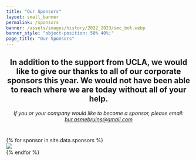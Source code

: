 ```yaml
---
title: "Our Sponsors"
layout: small_banner
permalink: /sponsors
banner: /assets/images/history/2022_2023/smc_bot.webp
banner_style: "object-position: 50% 40%;"
page_title: "Our Sponsors"
---
```


<div class="bur-wide-container" style="margin-bottom: 40px">
    <h2 style="text-align:center;">
        In addition to the support from UCLA, we would like to give our thanks to all of our corporate sponsors this year. We would not have been able to reach where we are today without all of your help.
    </h2>
    <div style="font-style:italic;text-align:center;">
        If you or your company would like to become a sponsor, please email: <a href="mailto:bur.asmebruins@gmail.com">bur.asmebruins@gmail.com</a>
    </div>
</div>

<div class="bur-wide-container">
    <div class="row gy-5">
        {% for sponsor in site.data.sponsors %}
            <div class="col-sm-4">
                <img class="bur-sponsor-photo" src="{{site.base_url}}/{{sponsor.photo}}" loading="lazy" decoding="async">
            </div>
        {% endfor %}
    </div>
</div>